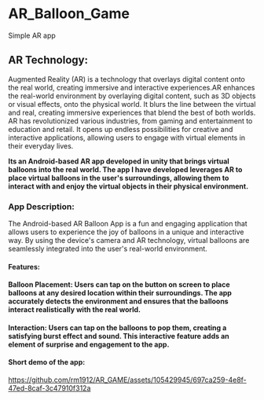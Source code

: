 # AR_Balloon_Game
Simple AR app

## AR Technology:
Augmented Reality (AR) is a technology that overlays digital content onto the real world, creating immersive and interactive experiences.AR enhances the real-world environment by overlaying digital content, such as 3D objects or visual effects, onto the physical world. It blurs the line between the virtual and real, creating immersive experiences that blend the best of both worlds. AR has revolutionized various industries, from gaming and entertainment to education and retail. It opens up endless possibilities for creative and interactive applications, allowing users to engage with virtual elements in their everyday lives.

**Its an Android-based AR app developed in unity that brings virtual balloons into the real world. The app I have developed leverages AR to place virtual balloons in the user's surroundings, allowing them to interact with and enjoy the virtual objects in their physical environment.**

### App Description:
The Android-based AR Balloon App is a fun and engaging application that allows users to experience the joy of balloons in a unique and interactive way. By using the device's camera and AR technology, virtual balloons are seamlessly integrated into the user's real-world environment.

#### Features:
#### Balloon Placement: Users can tap on the button on screen to place balloons at any desired location within their surroundings. The app accurately detects the environment and ensures that the balloons interact realistically with the real world.
#### Interaction: Users can tap on the balloons to pop them, creating a satisfying burst effect and sound. This interactive feature adds an element of surprise and engagement to the app.


#### Short demo of the app: 


https://github.com/rm1912/AR_GAME/assets/105429945/697ca259-4e8f-47ed-8caf-3c47910f312a


